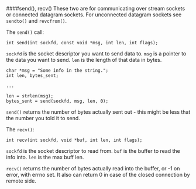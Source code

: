 ####send(), recv()
These two are for communicating over stream sockets or connected datagram sockets. For unconnected datagram sockets see `sendto()` and `revcfrom()`.

The `send()` call:

```
int send(int sockfd, const void *msg, int len, int flags);
```

`sockfd` is the socket descriptor you want to send data to.
`msg` is a pointer to the data you want to send.
`len` is the length of that data in bytes.

```
char *msg = "Some info in the string.";
int len, bytes_sent;

...

len = strlen(msg);
bytes_sent = send(sockfd, msg, len, 0);
```

`send()` returns the number of bytes actually sent out - this might be less that the number you told it to send.

The `recv()`:

```
int recv(int sockfd, void *buf, int len, int flags);
```

`sockfd` is the socket descriptor to read from.
`buf` is the buffer to read the info into.
`len` is the max buff len.

`recv()` returns the number of bytes actually read into the buffer, or -1 on error, with errno set. It also can return 0 in case of the closed connection by remote side.
